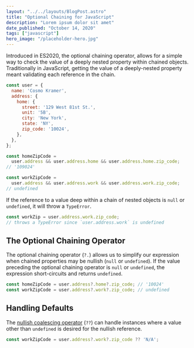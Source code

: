 ```yaml
---
layout: "../../layouts/BlogPost.astro"
title: "Optional Chaining for JavaScript"
description: "Lorem ipsum dolor sit amet"
date_published: "October 14, 2020"
tags: ["javascript"]
hero_image: "/placeholder-hero.jpg"
---
```


Introduced in ES2020, the optional chaining operator, allows for a simple way to check the value of a deeply nested property within chained objects. Traditionally in JavaScript, getting the value of a deeply-nested property meant validating each reference in the chain.

```javascript
const user = {
  name: 'Cosmo Kramer',
  address: {
    home: {
      street: '129 West 81st St.',
      unit: '5B',
      city: 'New York',
      state: 'NY',
      zip_code: '10024',
    },
  },
};

const homeZipCode =
  user.address && user.address.home && user.address.home.zip_code;
// '109024'

const workZipCode =
  user.address && user.address.work && user.address.work.zip_code;
// undefined
```

If the reference to a value deep within a chain of nested objects is `null` or `undefined`, it will throw a `TypeError`.

```javascript
const workZip = user.address.work.zip_code;
// throws a TypeError since `user.address.work` is undefined
```

## The Optional Chaining Operator

The optional chaining operator (`?.`) allows us to simplify our expression when chained properties may be nullish (`null` or `undefined`). If the value preceding the optional chaining operator is `null` or `undefined`, the expression short-circuits and returns `undefined`.

```javascript
const homeZipCode = user.address?.home?.zip_code; // '10024'
const workZipCode = user.address?.work?.zip_code; // undefined
```

## Handling Defaults

The [nullish coalescing operator](/nullish-coalescing) (`??`) can handle instances where a value other than `undefined` is desired for the nullish reference.

```javascript
const workZipCode = user.address?.work?.zip_code ?? 'N/A';
```
